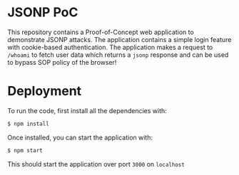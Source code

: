 # JSONP PoC
This repository contains a Proof-of-Concept web application to demonstrate JSONP attacks. The application contains a simple login feature with cookie-based authentication. The application makes a request to `/whoami` to fetch user data which returns a `jsonp` response and can be used to bypass SOP policy of the browser!

# Deployment

To run the code, first install all the dependencies with:
```bash
$ npm install
```

Once installed, you can start the application with:
```bash
$ npm start
```

This should start the application over port `3000` on `localhost`